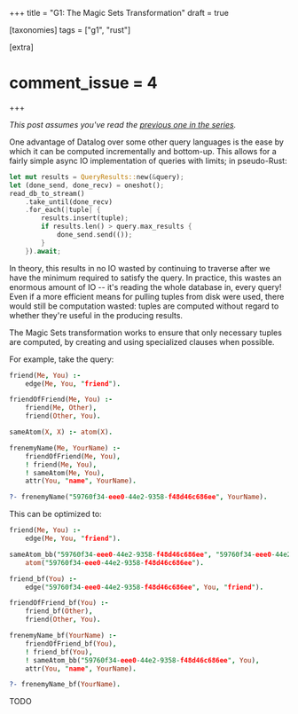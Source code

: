 +++
title = "G1: The Magic Sets Transformation"
draft = true

[taxonomies]
tags = ["g1", "rust"]

[extra]
# comment_issue = 4
+++

*This post assumes you've read the [previous one in the series](@/g1/2020-02-01-query-lang.md).*

One advantage of Datalog over some other query languages is the ease by which it can be computed incrementally and bottom-up. This allows for a fairly simple async IO implementation of queries with limits; in pseudo-Rust:

```rust
let mut results = QueryResults::new(&query);
let (done_send, done_recv) = oneshot();
read_db_to_stream()
	.take_until(done_recv)
	.for_each(|tuple| {
		results.insert(tuple);
		if results.len() > query.max_results {
			done_send.send(());
		}
	}).await;
```

In theory, this results in no IO wasted by continuing to traverse after we have the minimum required to satisfy the query. In practice, this wastes an enormous amount of IO -- it's reading the whole database in, every query! Even if a more efficient means for pulling tuples from disk were used, there would still be computation wasted: tuples are computed without regard to whether they're useful in the producing results.

The Magic Sets transformation works to ensure that only necessary tuples are computed, by creating and using specialized clauses when possible.

For example, take the query:

```pro
friend(Me, You) :-
	edge(Me, You, "friend").

friendOfFriend(Me, You) :-
	friend(Me, Other),
	friend(Other, You).

sameAtom(X, X) :- atom(X).

frenemyName(Me, YourName) :-
	friendOfFriend(Me, You),
	! friend(Me, You),
	! sameAtom(Me, You),
	attr(You, "name", YourName).

?- frenemyName("59760f34-eee0-44e2-9358-f48d46c686ee", YourName).
```

This can be optimized to:

```pro
friend(Me, You) :-
	edge(Me, You, "friend").

sameAtom_bb("59760f34-eee0-44e2-9358-f48d46c686ee", "59760f34-eee0-44e2-9358-f48d46c686ee") :-
	atom("59760f34-eee0-44e2-9358-f48d46c686ee").

friend_bf(You) :-
	edge("59760f34-eee0-44e2-9358-f48d46c686ee", You, "friend").

friendOfFriend_bf(You) :-
	friend_bf(Other),
	friend(Other, You).

frenemyName_bf(YourName) :-
	friendOfFriend_bf(You),
	! friend_bf(You),
	! sameAtom_bb("59760f34-eee0-44e2-9358-f48d46c686ee", You),
	attr(You, "name", YourName).

?- frenemyName_bf(YourName).
```

TODO

